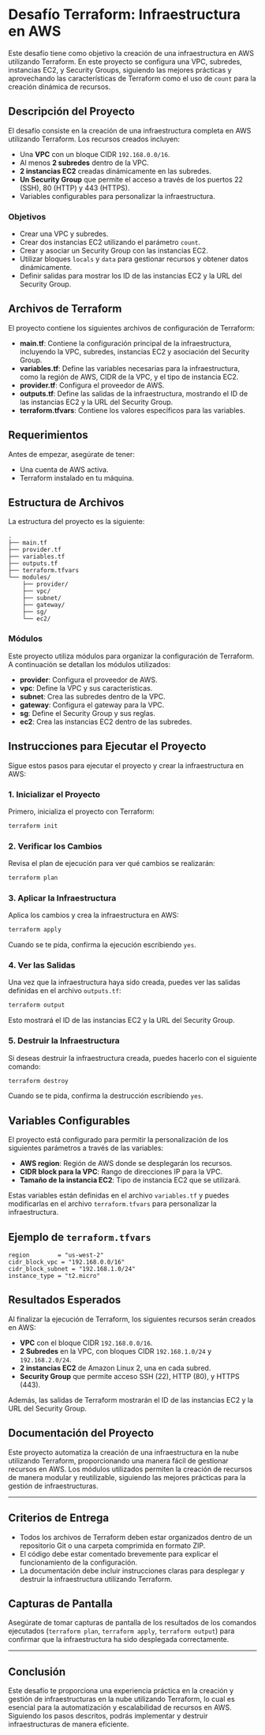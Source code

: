 
# Desafío Terraform: Infraestructura en AWS

Este desafío tiene como objetivo la creación de una infraestructura en AWS utilizando Terraform. En este proyecto se configura una VPC, subredes, instancias EC2, y Security Groups, siguiendo las mejores prácticas y aprovechando las características de Terraform como el uso de `count` para la creación dinámica de recursos.

## Descripción del Proyecto

El desafío consiste en la creación de una infraestructura completa en AWS utilizando Terraform. Los recursos creados incluyen:

- Una **VPC** con un bloque CIDR `192.168.0.0/16`.
- Al menos **2 subredes** dentro de la VPC.
- **2 instancias EC2** creadas dinámicamente en las subredes.
- **Un Security Group** que permite el acceso a través de los puertos 22 (SSH), 80 (HTTP) y 443 (HTTPS).
- Variables configurables para personalizar la infraestructura.

### Objetivos

- Crear una VPC y subredes.
- Crear dos instancias EC2 utilizando el parámetro `count`.
- Crear y asociar un Security Group con las instancias EC2.
- Utilizar bloques `locals` y `data` para gestionar recursos y obtener datos dinámicamente.
- Definir salidas para mostrar los ID de las instancias EC2 y la URL del Security Group.

## Archivos de Terraform

El proyecto contiene los siguientes archivos de configuración de Terraform:

- **main.tf**: Contiene la configuración principal de la infraestructura, incluyendo la VPC, subredes, instancias EC2 y asociación del Security Group.
- **variables.tf**: Define las variables necesarias para la infraestructura, como la región de AWS, CIDR de la VPC, y el tipo de instancia EC2.
- **provider.tf**: Configura el proveedor de AWS.
- **outputs.tf**: Define las salidas de la infraestructura, mostrando el ID de las instancias EC2 y la URL del Security Group.
- **terraform.tfvars**: Contiene los valores específicos para las variables.

## Requerimientos

Antes de empezar, asegúrate de tener:

- Una cuenta de AWS activa.
- Terraform instalado en tu máquina.

## Estructura de Archivos

La estructura del proyecto es la siguiente:

```
.
├── main.tf
├── provider.tf
├── variables.tf
├── outputs.tf
├── terraform.tfvars
└── modules/
    ├── provider/
    ├── vpc/
    ├── subnet/
    ├── gateway/
    ├── sg/
    └── ec2/
```

### Módulos

Este proyecto utiliza módulos para organizar la configuración de Terraform. A continuación se detallan los módulos utilizados:

- **provider**: Configura el proveedor de AWS.
- **vpc**: Define la VPC y sus características.
- **subnet**: Crea las subredes dentro de la VPC.
- **gateway**: Configura el gateway para la VPC.
- **sg**: Define el Security Group y sus reglas.
- **ec2**: Crea las instancias EC2 dentro de las subredes.

## Instrucciones para Ejecutar el Proyecto

Sigue estos pasos para ejecutar el proyecto y crear la infraestructura en AWS:

### 1. Inicializar el Proyecto

Primero, inicializa el proyecto con Terraform:

```bash
terraform init
```

### 2. Verificar los Cambios

Revisa el plan de ejecución para ver qué cambios se realizarán:

```bash
terraform plan
```

### 3. Aplicar la Infraestructura

Aplica los cambios y crea la infraestructura en AWS:

```bash
terraform apply
```

Cuando se te pida, confirma la ejecución escribiendo `yes`.

### 4. Ver las Salidas

Una vez que la infraestructura haya sido creada, puedes ver las salidas definidas en el archivo `outputs.tf`:

```bash
terraform output
```

Esto mostrará el ID de las instancias EC2 y la URL del Security Group.

### 5. Destruir la Infraestructura

Si deseas destruir la infraestructura creada, puedes hacerlo con el siguiente comando:

```bash
terraform destroy
```

Cuando se te pida, confirma la destrucción escribiendo `yes`.

## Variables Configurables

El proyecto está configurado para permitir la personalización de los siguientes parámetros a través de las variables:

- **AWS region**: Región de AWS donde se desplegarán los recursos.
- **CIDR block para la VPC**: Rango de direcciones IP para la VPC.
- **Tamaño de la instancia EC2**: Tipo de instancia EC2 que se utilizará.

Estas variables están definidas en el archivo `variables.tf` y puedes modificarlas en el archivo `terraform.tfvars` para personalizar la infraestructura.

## Ejemplo de `terraform.tfvars`

```hcl
region        = "us-west-2"
cidr_block_vpc = "192.168.0.0/16"
cidr_block_subnet = "192.168.1.0/24"
instance_type = "t2.micro"
```

## Resultados Esperados

Al finalizar la ejecución de Terraform, los siguientes recursos serán creados en AWS:

- **VPC** con el bloque CIDR `192.168.0.0/16`.
- **2 Subredes** en la VPC, con bloques CIDR `192.168.1.0/24` y `192.168.2.0/24`.
- **2 instancias EC2** de Amazon Linux 2, una en cada subred.
- **Security Group** que permite acceso SSH (22), HTTP (80), y HTTPS (443).

Además, las salidas de Terraform mostrarán el ID de las instancias EC2 y la URL del Security Group.

## Documentación del Proyecto

Este proyecto automatiza la creación de una infraestructura en la nube utilizando Terraform, proporcionando una manera fácil de gestionar recursos en AWS. Los módulos utilizados permiten la creación de recursos de manera modular y reutilizable, siguiendo las mejores prácticas para la gestión de infraestructuras.

---

## Criterios de Entrega

- Todos los archivos de Terraform deben estar organizados dentro de un repositorio Git o una carpeta comprimida en formato ZIP.
- El código debe estar comentado brevemente para explicar el funcionamiento de la configuración.
- La documentación debe incluir instrucciones claras para desplegar y destruir la infraestructura utilizando Terraform.

## Capturas de Pantalla

Asegúrate de tomar capturas de pantalla de los resultados de los comandos ejecutados (`terraform plan`, `terraform apply`, `terraform output`) para confirmar que la infraestructura ha sido desplegada correctamente.

---

## Conclusión

Este desafío te proporciona una experiencia práctica en la creación y gestión de infraestructuras en la nube utilizando Terraform, lo cual es esencial para la automatización y escalabilidad de recursos en AWS. Siguiendo los pasos descritos, podrás implementar y destruir infraestructuras de manera eficiente.
